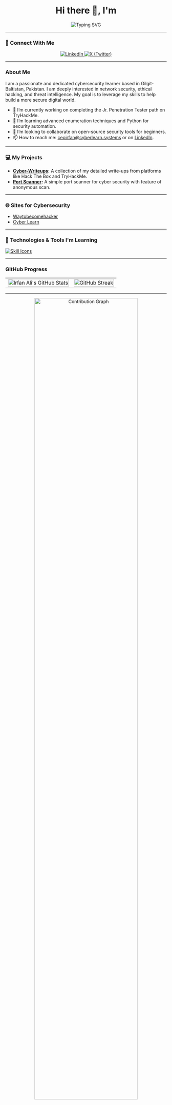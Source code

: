<h1 align="center">Hi there 👋, I'm</h1>

<p align="center">
  <img src="https://readme-typing-svg.demolab.com?font=Fira+Code&size=36&pause=1000&color=09F709&center=true&vCenter=true&width=435&lines=Irfan+Ali" alt="Typing SVG" />
</p>

---
### 🔗 Connect With Me
<p align="center"> <a href="https://www.linkedin.com/in/irfan-security"> <img src="https://img.shields.io/badge/linkedin-%230077B5.svg?&style=for-the-badge&logo=linkedin&logoColor=white" alt="LinkedIn"/> </a> <a href="https://x.com/irfan_sec"> <img src="https://img.shields.io/badge/x-%231DA1F2.svg?&style=for-the-badge&logo=x&logoColor=white" alt="X (Twitter)"/> </a> </p>


---
### About Me

I am a passionate and dedicated cybersecurity learner based in Gilgit-Baltistan, Pakistan. I am deeply interested in network security, ethical hacking, and threat intelligence. My goal is to leverage my skills to help build a more secure digital world.

- 🔭 I’m currently working on completing the Jr. Penetration Tester path on TryHackMe.
- 🌱 I’m learning advanced enumeration techniques and Python for security automation.
- 👯 I’m looking to collaborate on open-source security tools for beginners.
- 📫 How to reach me: ceoirfan@cyberlearn.systems or on [LinkedIn](https://www.linkedin.com/in/irfan-security/).

---

### 💻 My Projects

- **[Cyber-Writeups](https://github.com/irfan-sec/Cyber-Writeups):** A collection of my detailed write-ups from platforms like Hack The Box and TryHackMe.
- **[Port Scanner](https://github.com/irfan-sec/Aura-sec):** A simple port scanner for cyber security with feature of anonymous scan.

---

### 🌐 Sites for Cybersecurity

- [Waytobecomehacker](https://irfan-sec.github.io/Waytobecomehacker)
- [Cyber Learn](cyberlearn.systems)

---

### 🔧 Technologies & Tools I'm Learning

<p align="left">
  <a href="https://skillicons.dev">
    <img src="https://skillicons.dev/icons?i=linux,bash,python,github,mysql,nextjs,notion,powershell,redhat," alt="Skill Icons"/>
  </a>
</p>

---

### GitHub Progress

<table>
  <tr>
    <td>
      <img src="https://github-readme-stats.vercel.app/api?username=irfan-sec&show_icons=true&theme=dracula" alt="Irfan Ali's GitHub Stats" width="100%"/>
    </td>
    <td>
      <img src="https://github-readme-streak-stats.herokuapp.com?user=irfan-sec&theme=radical" alt="GitHub Streak" width="100%"/>
    </td>
  </tr>
</table>

---

<p align="center">
  <img src="https://github-readme-activity-graph.vercel.app/graph?username=irfan-sec&theme=react-dark" alt="Contribution Graph" width="80%" />
</p>
